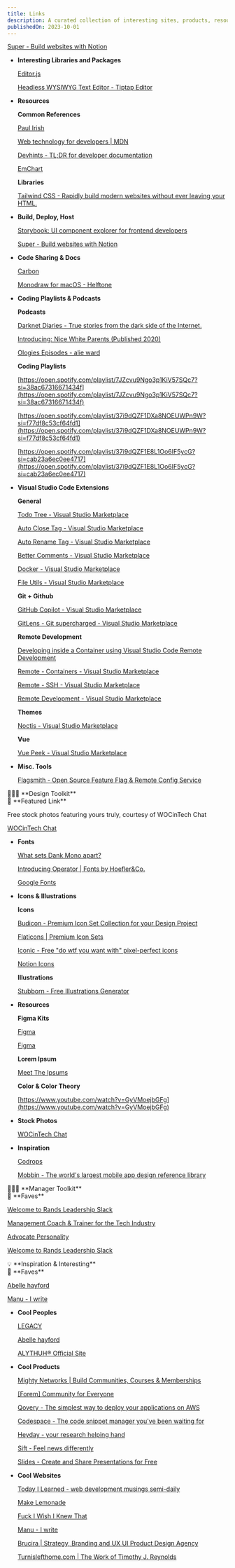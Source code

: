 ```yaml
---
title: Links
description: A curated collection of interesting sites, products, resources, and tools.
publishedOn: 2023-10-01
---
```


[Super - Build websites with Notion](https://super.so/)

- **Interesting Libraries and Packages**

    [Editor.js](https://editorjs.io/)

    [Headless WYSIWYG Text Editor - Tiptap Editor](https://tiptap.dev/)

- **Resources**

    **Common References**

    [Paul Irish](https://www.paulirish.com/2012/box-sizing-border-box-ftw/)

    [Web technology for developers | MDN](https://developer.mozilla.org/en-US/docs/Web)

    [Devhints - TL;DR for developer documentation](https://devhints.io/)

    [EmChart](https://fordinteractive.com/tools/emchart/)

    **Libraries**

    [Tailwind CSS - Rapidly build modern websites without ever leaving your HTML.](https://tailwindcss.com/)

- **Build, Deploy, Host**

    [Storybook: UI component explorer for frontend developers](https://storybook.js.org/)

    [](https://render.com/)

    [Super - Build websites with Notion](https://super.so/)

- **Code Sharing & Docs**

    [Carbon](https://carbon.now.sh/)

    [Monodraw for macOS - Helftone](https://monodraw.helftone.com/)

- **Coding Playlists & Podcasts**

    **Podcasts**

    [Darknet Diaries - True stories from the dark side of the Internet.](https://darknetdiaries.com/)

    [Introducing: Nice White Parents (Published 2020)](https://www.nytimes.com/2020/07/23/podcasts/nice-white-parents-serial.html)

    [Ologies Episodes - alie ward](https://www.alieward.com/ologies)

    **Coding Playlists**

    [https://open.spotify.com/playlist/7JZcvu9Ngo3p1KiV57SQc7?si=38ac67316671434f](https://open.spotify.com/playlist/7JZcvu9Ngo3p1KiV57SQc7?si=38ac67316671434f)

    [https://open.spotify.com/playlist/37i9dQZF1DXa8NOEUWPn9W?si=f77df8c53cf64fd1](https://open.spotify.com/playlist/37i9dQZF1DXa8NOEUWPn9W?si=f77df8c53cf64fd1)

    [https://open.spotify.com/playlist/37i9dQZF1E8L1Oo6IF5ycG?si=cab23a6ec0ee4717](https://open.spotify.com/playlist/37i9dQZF1E8L1Oo6IF5ycG?si=cab23a6ec0ee4717)

- **Visual Studio Code Extensions**

    **General**

    [Todo Tree - Visual Studio Marketplace](https://marketplace.visualstudio.com/items?itemName=Gruntfuggly.todo-tree)

    [Auto Close Tag - Visual Studio Marketplace](https://marketplace.visualstudio.com/items?itemName=formulahendry.auto-close-tag)

    [Auto Rename Tag - Visual Studio Marketplace](https://marketplace.visualstudio.com/items?itemName=formulahendry.auto-rename-tag)

    [Better Comments - Visual Studio Marketplace](https://marketplace.visualstudio.com/items?itemName=aaron-bond.better-comments)

    [Docker - Visual Studio Marketplace](https://marketplace.visualstudio.com/items?itemName=ms-azuretools.vscode-docker)

    [File Utils - Visual Studio Marketplace](https://marketplace.visualstudio.com/items?itemName=sleistner.vscode-fileutils)

    **Git + Github**

    [GitHub Copilot - Visual Studio Marketplace](https://marketplace.visualstudio.com/items?itemName=GitHub.copilot)

    [GitLens - Git supercharged - Visual Studio Marketplace](https://marketplace.visualstudio.com/items?itemName=eamodio.gitlens)

    **Remote Development**

    [Developing inside a Container using Visual Studio Code Remote Development](https://code.visualstudio.com/docs/remote/containers)

    [Remote - Containers - Visual Studio Marketplace](https://marketplace.visualstudio.com/items?itemName=ms-vscode-remote.remote-containers)

    [Remote - SSH - Visual Studio Marketplace](https://marketplace.visualstudio.com/items?itemName=ms-vscode-remote.remote-ssh)

    [Remote Development - Visual Studio Marketplace](https://marketplace.visualstudio.com/items?itemName=ms-vscode-remote.vscode-remote-extensionpack)

    **Themes**

    [Noctis - Visual Studio Marketplace](https://marketplace.visualstudio.com/items?itemName=liviuschera.noctis)

    **Vue**

    [Vue Peek - Visual Studio Marketplace](https://marketplace.visualstudio.com/items?itemName=dariofuzinato.vue-peek)

- **Misc. Tools**

    [Flagsmith - Open Source Feature Flag & Remote Config Service](https://flagsmith.com/)


<aside>
🧑🏾‍🎨 **Design Toolkit**

</aside>

<aside>
🤎 **Featured Link**

Free stock photos featuring yours truly, courtesy of WOCinTech Chat

[WOCinTech Chat](https://www.flickr.com/photos/wocintechchat/albums)

</aside>

- **Fonts**

    [What sets Dank Mono apart?](https://medium.com/@philpl/what-sets-dank-mono-apart-1bbdc1cc3cbd)

    [Introducing Operator | Fonts by Hoefler&Co.](https://www.typography.com/blog/introducing-operator)

    [Google Fonts](https://fonts.google.com/specimen/Fira+Code)

- **Icons & Illustrations**

    **Icons**

    [Budicon - Premium Icon Set Collection for your Design Project](https://budicon.co/)

    [Flaticons | Premium Icon Sets](https://flaticons.co/)

    [Iconic - Free "do wtf you want with" pixel-perfect icons](https://iconic.app/)

    [Notion Icons](https://www.notion.vip/icons/)

    **Illustrations**

    [Stubborn - Free Illustrations Generator](https://stubborn.fun/)

- **Resources**

    **Figma Kits**

    [Figma](https://www.figma.com/community/file/958383439532195363)

    [Figma](https://www.figma.com/community/search?model_type=hub_files&q=wireframe)

    **Lorem Ipsum**

    [Meet The Ipsums](https://meettheipsums.com/)

    **Color & Color Theory**

    [https://www.youtube.com/watch?v=GyVMoejbGFg](https://www.youtube.com/watch?v=GyVMoejbGFg)

- **Stock Photos**

    [](https://www.pexels.com/)

    [WOCinTech Chat](https://www.flickr.com/photos/wocintechchat/albums)

- **Inspiration**

    [Codrops](https://tympanus.net/codrops/)

    [Mobbin - The world's largest mobile app design reference library](https://mobbin.design/browse/ios/apps)


<aside>
🧑🏾‍💼 **Manager Toolkit**

</aside>

<aside>
🖤 **Faves**

[Welcome to Rands Leadership Slack](https://randsinrepose.com/welcome-to-rands-leadership-slack/)

</aside>

[Management Coach & Trainer for the Tech Industry](https://larahogan.me/)

[Advocate Personality](https://www.16personalities.com/infj-personality)

[Welcome to Rands Leadership Slack](https://randsinrepose.com/welcome-to-rands-leadership-slack/)

<aside>
💡 **Inspiration & Interesting**

</aside>

<aside>
🤍 **Faves**

[Abelle hayford](https://abellehayford.com/)

[Manu - I write](https://manuelmoreale.com/)

</aside>

- **Cool Peoples**

    [LEGACY](https://www.legacy-bqpc.com/mobile-home)

    [](https://www.artstation.com/amalasrosa)

    [Abelle hayford](https://abellehayford.com/)

    [ALYTHUH® Official Site](https://alythuh.com/)

- **Cool Products**

    [Mighty Networks | Build Communities, Courses & Memberships](https://www.mightynetworks.com/)

    [[Forem] Community for Everyone](https://www.forem.com/)

    [Qovery - The simplest way to deploy your applications on AWS](https://www.qovery.com/)

    [Codespace - The code snippet manager you've been waiting for](https://codespace.app/)

    [Heyday - your research helping hand](https://heyday.xyz/)

    [Sift - Feel news differently](https://siftnewstherapy.com/)

    [Slides - Create and Share Presentations for Free](https://slides.com/)

- **Cool Websites**

    [Today I Learned - web development musings semi-daily](https://ricostacruz.com/til/#articles)

    [Make Lemonade](https://makelemonade.wtf/)

    [Fuck I Wish I Knew That](https://fuckiwishiknewth.at/)

    [Manu - I write](https://manuelmoreale.com/)

    [Brucira | Strategy, Branding and UX UI Product Design Agency](https://www.brucira.com/)

    [Turnislefthome.com | The Work of Timothy J. Reynolds](https://turnislefthome.com/projects)

